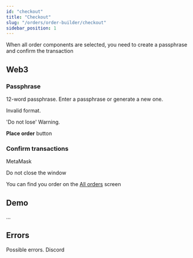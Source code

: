 ```yaml
---
id: "checkout"
title: "Checkout"
slug: "/orders/order-builder/checkout"
sidebar_position: 1
---
```


When all order components are selected, you need to create a passphrase and confirm the transaction

## Web3

### Passphrase

12-word passphrase. Enter a passphrase or generate a new one.

Invalid format.

'Do not lose' Warning.

**Place order** button

### Confirm transactions

MetaMask

Do not close the window

You can find you order on the [All orders](/ai-marketplace/orders/all-orders) screen

## Demo

...

## Errors

Possible errors. Discord